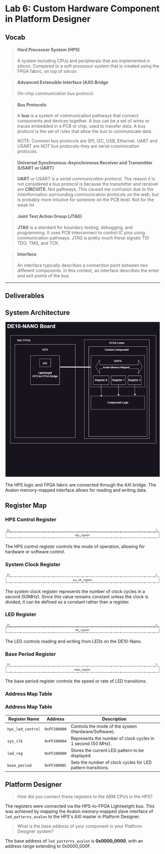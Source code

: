 # Lab 6: Custom Hardware Component in Platform Designer

## Vocab

> #### Hard Processor System (HPS)
>A system including CPUs and peripherals that are implemented in silicon.
Compared to a soft processor system that is created using the FPGA fabric, on top of silicon.

 > #### Advanced Extensible Interface (AXI) Bridge 
 > On-chip communication bus protocol.

> #### Bus Protocols
>  A __bus__ is a system of communication pathways that connect components and devices together.
> A bus can be a set of wires or traces embedded in a PCB or chip, used to transfer data. A bus protocol is the set of rules that allow the bus to communicate data.
>
> NOTE: Common bus protocols are SPI, I2C, USB, Ethernet. UART and USART are _NOT_ bus protocols-they are serial commincation protocols.

> #### Universal Synchronous-Asynchronous Receiver and Transmitter (USART or UART)
> __UART__ or USART is a _serial communication protocol_. The reason it is not considered a bus protocol is because the transmitter and receiver are __CIRCUITS__. Not pathways.
> This caused me confusion due to the misinformation surrounding communication protocols on the web, but is probably more intiutive for someone on the PCB level. Not for the weak lol.

>  #### Joint Test Action Group (JTAG)
> __JTAG__ is a standard for boundary testing, debugging, and programming. It uses PCB interconnect to control IC pins using communication pathways. JTAG is pretty much these signals TDI TDO, TMS, and TCK. 

>  #### Interface
> An interface typically describes a connection point between two different components. In this context, an interface describes the enter and exit points of the bus.

---
## Deliverables
## System Architecture
![Block Diagram](assets/lab6_diagram.png)

The HPS logic and FPGA fabric are connected through the AXI bridge. The Avalon memory-mapped interface allows for reading and writing data.

## Register Map

### HPS Control Register
![hsp register](assets/lab-6/hps_wavedrom.jpg)

The HPS control register controls the mode of operation, allowing for hardware or software control.

### System Clock Register
![System Clock Reg](assets/lab-6/sys_clk_wavedrom.jpg)

The system clock register represents the number of clock cycles in a second (50MHz). Since this value remains constant unless the clock is divided, it can be defined as a constant rather than a register.

### LED Register
![LED reg](assets/lab-6/led_reg.jpg)

The LED controls reading and writing from LEDs on the DE10-Nano.

### Base Period Register
![base address register](assets/lab-6/base_addr_wavedrom.jpg)

The base period register controls the speed or rate of LED transitions.

### Address Map Table

### Address Map Table

| **Register Name**      | **Address**  | **Description**                                                     |
|-------------------------|--------------|---------------------------------------------------------------------|
| `hps_led_control`       | `0xFF200000` | Controls the mode of the system (Hardware/Software).               |
| `sys_clk`               | `0xFF200004` | Represents the number of clock cycles in 1 second (50 MHz).        |
| `led_reg`               | `0xFF200008` | Stores the current LED pattern to be displayed.                    |
| `base_period`           | `0xFF20000C` | Sets the number of clock cycles for LED pattern transitions.       |


## Platform Designer

> How did you connect these registers to the ARM CPUs in the HPS?

The registers were connected via the HPS-to-FPGA Lightweight bus. This was achieved by mapping the Avalon memory-mapped slave interface of `led_patterns_avalon` to the HPS's AXI master in Platform Designer.

> What is the base address of your component in your Platform Designer system?

The base address of `led_patterns_avalon` is __0x0000_0000__, with an address range extending to 0x0000_000F.
